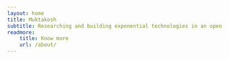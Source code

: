 ```yaml
---
layout: home
title: Muktakosh
subtitle: Researching and building exponential technologies in an open and sustainable manner.
readmore:
    title: Know more
    url: /about/
---
```

